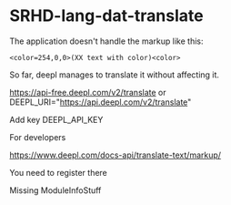 # SRHD-lang-dat-translate


The application doesn't handle the markup like this:
```
<color=254,0,0>(XX text with color)<color>
```

So far, deepl manages to translate it without affecting it.

https://api-free.deepl.com/v2/translate
or
DEEPL_URI="https://api.deepl.com/v2/translate"


Add key DEEPL_API_KEY

For developers

https://www.deepl.com/docs-api/translate-text/markup/

You need to register there


Missing ModuleInfoStuff
